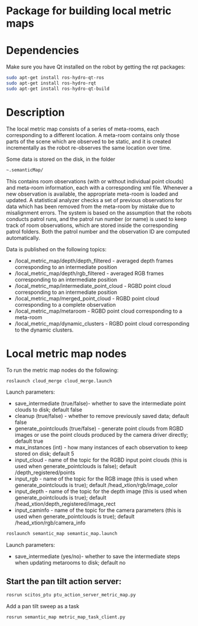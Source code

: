 Package for building local metric maps
==========================

# Dependencies

Make sure you have Qt installed on the robot by getting the rqt packages:
```bash
sudo apt-get install ros-hydro-qt-ros
sudo apt-get install ros-hydro-rqt
sudo apt-get install ros-hydro-qt-build
```

# Description 

The local metric map consists of a series of meta-rooms, each corresponding to a different location. A meta-room contains only those parts of the scene which are observed to be static, and it is created incrementally as the robot re-observes the same location over time.

Some data is stored on the disk, in the folder

```bash
~.semanticMap/ 
```

This contains room observations (with or without individual point clouds) and meta-room information, each with a corresponding xml file. Whenever a new observation is available, the appropriate meta-room is loaded and updated. A statistical analyzer checks a set of previous observations for data which has been removed from the meta-room by mistake due to misalignment errors. The system is based on the assumption that the robots conducts patrol runs, and the patrol run number (or name) is used to keep track of room observations, which are stored inside the corresponding patrol folders. Both the patrol number and the observation ID are computed automatically. 

Data is published on the following topics:

* /local_metric_map/depth/depth_filtered - averaged depth frames corresponding to an intermediate position
* /local_metric_map/depth/rgb_filtered - averaged RGB frames corresponding to an intermediate position
* /local_metric_map/intermediate_point_cloud - RGBD point cloud corresponding to an intermediate position
* /local_metric_map/merged_point_cloud - RGBD point cloud corresponding to a complete observation
* /local_metric_map/metaroom - RGBD point cloud corresponding to a meta-room
* /local_metric_map/dynamic_clusters - RGBD point cloud corresponding to the dynamic clusters.

# Local metric map nodes

To run the metric map nodes do the following:

```bash
roslaunch cloud_merge cloud_merge.launch
```

Launch parameters:
* save_intermediate (true/false)- whether to save the intermediate point clouds to disk; default false
* cleanup (true/false) - whether to remove previously saved data; default false
* generate_pointclouds (true/false) - generate point clouds from RGBD images or use the point clouds produced by the camera driver directly; default true
* max_instances (int) - how many instances of each observation to keep stored on disk; default 5
* input_cloud - name of the topic for the RGBD input point clouds (this is used when generate_pointclouds is false); default /depth_registered/points
* input_rgb - name of the topic for the RGB image (this is used when generate_pointclouds is true); default /head_xtion/rgb/image_color
* input_depth - name of the topic for the depth image (this is used when generate_pointclouds is true); default /head_xtion/depth_registered/image_rect 
* input_caminfo - name of the topic for the camera parameters (this is used when generate_pointclouds is true); default /head_xtion/rgb/camera_info

```bash
roslaunch semantic_map semantic_map.launch
```

Launch parameters:
* save_intermediate (yes/no)- whether to save the intermediate steps when updating metarooms to disk; default no

## Start the pan tilt action server:
```bash
rosrun scitos_ptu ptu_action_server_metric_map.py
```

Add a pan tilt sweep as a task
```bash
rosrun semantic_map metric_map_task_client.py
```
